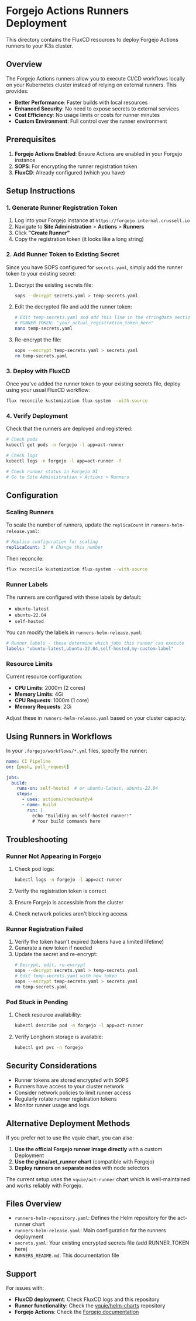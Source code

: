 # Forgejo Actions Runners Deployment

This directory contains the FluxCD resources to deploy Forgejo Actions runners to your K3s cluster.

## Overview

The Forgejo Actions runners allow you to execute CI/CD workflows locally on your Kubernetes cluster instead of relying on external runners. This provides:

- **Better Performance**: Faster builds with local resources
- **Enhanced Security**: No need to expose secrets to external services
- **Cost Efficiency**: No usage limits or costs for runner minutes
- **Custom Environment**: Full control over the runner environment

## Prerequisites

1. **Forgejo Actions Enabled**: Ensure Actions are enabled in your Forgejo instance
2. **SOPS**: For encrypting the runner registration token
3. **FluxCD**: Already configured (which you have)

## Setup Instructions

### 1. Generate Runner Registration Token

1. Log into your Forgejo instance at `https://forgejo.internal.crussell.io`
2. Navigate to **Site Administration** > **Actions** > **Runners**
3. Click **"Create Runner"**
4. Copy the registration token (it looks like a long string)

### 2. Add Runner Token to Existing Secret

Since you have SOPS configured for `secrets.yaml`, simply add the runner token to your existing secret:

1. Decrypt the existing secrets file:
   ```bash
   sops --decrypt secrets.yaml > temp-secrets.yaml
   ```

2. Edit the decrypted file and add the runner token:
   ```bash
   # Edit temp-secrets.yaml and add this line in the stringData section:
   # RUNNER_TOKEN: "your_actual_registration_token_here"
   nano temp-secrets.yaml
   ```

3. Re-encrypt the file:
   ```bash
   sops --encrypt temp-secrets.yaml > secrets.yaml
   rm temp-secrets.yaml
   ```

### 3. Deploy with FluxCD

Once you've added the runner token to your existing secrets file, deploy using your usual FluxCD workflow:

```bash
flux reconcile kustomization flux-system --with-source
```

### 4. Verify Deployment

Check that the runners are deployed and registered:

```bash
# Check pods
kubectl get pods -n forgejo -l app=act-runner

# Check logs
kubectl logs -n forgejo -l app=act-runner -f

# Check runner status in Forgejo UI
# Go to Site Administration > Actions > Runners
```

## Configuration

### Scaling Runners

To scale the number of runners, update the `replicaCount` in `runners-helm-release.yaml`:

```yaml
# Replica configuration for scaling
replicaCount: 3  # Change this number
```

Then reconcile:
```bash
flux reconcile kustomization flux-system --with-source
```

### Runner Labels

The runners are configured with these labels by default:
- `ubuntu-latest`
- `ubuntu-22.04`
- `self-hosted`

You can modify the labels in `runners-helm-release.yaml`:

```yaml
# Runner labels - these determine which jobs this runner can execute
labels: "ubuntu-latest,ubuntu-22.04,self-hosted,my-custom-label"
```

### Resource Limits

Current resource configuration:
- **CPU Limits**: 2000m (2 cores)
- **Memory Limits**: 4Gi
- **CPU Requests**: 1000m (1 core)
- **Memory Requests**: 2Gi

Adjust these in `runners-helm-release.yaml` based on your cluster capacity.

## Using Runners in Workflows

In your `.forgejo/workflows/*.yml` files, specify the runner:

```yaml
name: CI Pipeline
on: [push, pull_request]

jobs:
  build:
    runs-on: self-hosted  # or ubuntu-latest, ubuntu-22.04
    steps:
      - uses: actions/checkout@v4
      - name: Build
        run: |
          echo "Building on self-hosted runner!"
          # Your build commands here
```

## Troubleshooting

### Runner Not Appearing in Forgejo

1. Check pod logs:
   ```bash
   kubectl logs -n forgejo -l app=act-runner
   ```

2. Verify the registration token is correct
3. Ensure Forgejo is accessible from the cluster
4. Check network policies aren't blocking access

### Runner Registration Failed

1. Verify the token hasn't expired (tokens have a limited lifetime)
2. Generate a new token if needed
3. Update the secret and re-encrypt:
   ```bash
   # Decrypt, edit, re-encrypt
   sops --decrypt secrets.yaml > temp-secrets.yaml
   # Edit temp-secrets.yaml with new token
   sops --encrypt temp-secrets.yaml > secrets.yaml
   rm temp-secrets.yaml
   ```

### Pod Stuck in Pending

1. Check resource availability:
   ```bash
   kubectl describe pod -n forgejo -l app=act-runner
   ```

2. Verify Longhorn storage is available:
   ```bash
   kubectl get pvc -n forgejo
   ```

## Security Considerations

- Runner tokens are stored encrypted with SOPS
- Runners have access to your cluster network
- Consider network policies to limit runner access
- Regularly rotate runner registration tokens
- Monitor runner usage and logs

## Alternative Deployment Methods

If you prefer not to use the vquie chart, you can also:

1. **Use the official Forgejo runner image directly** with a custom Deployment
2. **Use the gitea/act_runner chart** (compatible with Forgejo)
3. **Deploy runners on separate nodes** with node selectors

The current setup uses the `vquie/act-runner` chart which is well-maintained and works reliably with Forgejo.

## Files Overview

- `runners-helm-repository.yaml`: Defines the Helm repository for the act-runner chart
- `runners-helm-release.yaml`: Main configuration for the runners deployment
- `secrets.yaml`: Your existing encrypted secrets file (add RUNNER_TOKEN here)
- `RUNNERS_README.md`: This documentation file

## Support

For issues with:
- **FluxCD deployment**: Check FluxCD logs and this repository
- **Runner functionality**: Check the [vquie/helm-charts](https://github.com/vquie/helm-charts) repository
- **Forgejo Actions**: Check the [Forgejo documentation](https://forgejo.org/docs/latest/admin/actions/) 